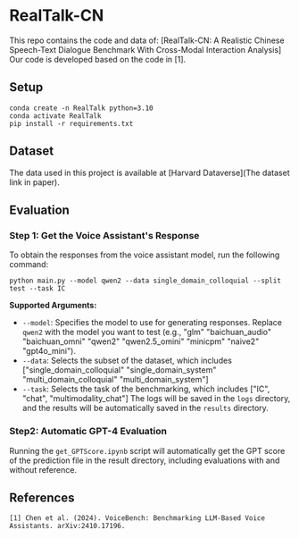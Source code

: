 # RealTalk-CN

This repo contains the code and data of:
[RealTalk-CN: A Realistic Chinese Speech-Text Dialogue Benchmark With Cross-Modal Interaction Analysis]
Our code is developed based on the code in [1].

## Setup
```shell
conda create -n RealTalk python=3.10
conda activate RealTalk
pip install -r requirements.txt
```

## Dataset

The data used in this project is available at [Harvard Dataverse](The dataset link in paper).



## Evaluation
### Step 1: Get the Voice Assistant's Response
To obtain the responses from the voice assistant model, run the following command:
```shell
python main.py --model qwen2 --data single_domain_colloquial --split test --task IC
```

**Supported Arguments:**
- `--model`: Specifies the model to use for generating responses. Replace `qwen2` with the model you want to test (e.g., "glm" "baichuan_audio" "baichuan_omni" "qwen2" "qwen2.5_omini" "minicpm" "naive2" "gpt4o_mini").
- `--data`: Selects the subset of the dataset, which includes ["single_domain_colloquial" "single_domain_system" "multi_domain_colloquial" "multi_domain_system"]
- `--task`: Selects the task of the benchmarking, which includes ["IC", "chat", "multimodality_chat"]
The logs will be saved in the `logs` directory, and the results will be automatically saved in the `results` directory.

### Step2: Automatic GPT-4 Evaluation
Running the `get_GPTScore.ipynb` script will automatically get the GPT score of the prediction file in the result directory, including evaluations with and without reference.


## References
```
[1] Chen et al. (2024). VoiceBench: Benchmarking LLM-Based Voice Assistants. arXiv:2410.17196.
```
